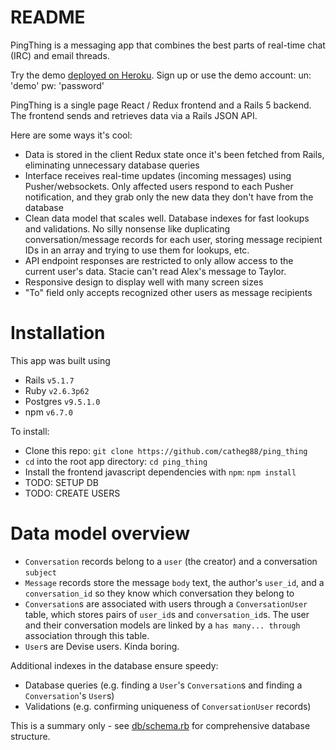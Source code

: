 # README

PingThing is a messaging app that combines the best parts of real-time chat (IRC) and email threads.

Try the demo [deployed on Heroku](https://pingthing.herokuapp.com/). Sign up or use the demo account:
un: 'demo'
pw: 'password'

PingThing is a single page React / Redux frontend and a Rails 5 backend. The frontend sends and retrieves data via a Rails JSON API.

Here are some ways it's cool:
* Data is stored in the client Redux state once it's been fetched from Rails, eliminating unnecessary database queries
* Interface receives real-time updates (incoming messages) using Pusher/websockets. Only affected users respond to each Pusher notification, and they grab only the new data they don't have from the database
* Clean data model that scales well. Database indexes for fast lookups and validations. No silly nonsense like duplicating conversation/message records for each user, storing message recipient IDs in an array and trying to use them for lookups, etc.
* API endpoint responses are restricted to only allow access to the current user's data. Stacie can't read Alex's message to Taylor.
* Responsive design to display well with many screen sizes
* "To" field only accepts recognized other users as message recipients

# Installation
This app was built using
* Rails `v5.1.7`
* Ruby `v2.6.3p62`
* Postgres `v9.5.1.0`
* npm `v6.7.0`

To install:
* Clone this repo:
`git clone https://github.com/catheg88/ping_thing`
* `cd` into the root app directory:
`cd ping_thing`
* Install the frontend javascript dependencies with `npm`:
`npm install`
* TODO: SETUP DB
* TODO: CREATE USERS

# Data model overview
* `Conversation` records belong to a `user` (the creator) and a conversation `subject`
* `Message` records store the message `body` text, the author's `user_id`, and a `conversation_id` so they know which conversation they belong to
* `Conversation`s are associated with users through a `ConversationUser` table, which stores pairs of `user_id`s and `conversation_id`s. The user and their conversation models are linked by a `has many... through` association through this table.
* `User`s are Devise users. Kinda boring.

Additional indexes in the database ensure speedy:
* Database queries (e.g. finding a `User`'s `Conversation`s and finding a `Conversation`'s `User`s)
* Validations (e.g. confirming uniqueness of `ConversationUser` records)

This is a summary only - see [db/schema.rb](db/schema.rb) for comprehensive database structure.
